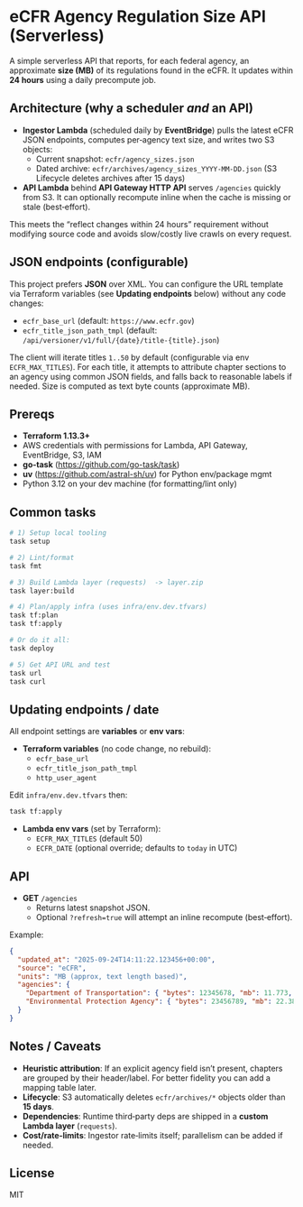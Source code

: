 # eCFR Agency Regulation Size API (Serverless)

A simple serverless API that reports, for each federal agency, an approximate **size (MB)** of its
regulations found in the eCFR. It updates within **24 hours** using a daily precompute job.

## Architecture (why a scheduler *and* an API)

- **Ingestor Lambda** (scheduled daily by **EventBridge**) pulls the latest eCFR JSON endpoints,
  computes per‑agency text size, and writes two S3 objects:
  - Current snapshot: `ecfr/agency_sizes.json`
  - Dated archive: `ecfr/archives/agency_sizes_YYYY-MM-DD.json` (S3 Lifecycle deletes archives after 15 days)
- **API Lambda** behind **API Gateway HTTP API** serves `/agencies` quickly from S3. It can optionally
  recompute inline when the cache is missing or stale (best‑effort).

This meets the “reflect changes within 24 hours” requirement without modifying source code and avoids
slow/costly live crawls on every request.

## JSON endpoints (configurable)

This project prefers **JSON** over XML. You can configure the URL template via Terraform variables
(see **Updating endpoints** below) without any code changes:

- `ecfr_base_url` (default: `https://www.ecfr.gov`)
- `ecfr_title_json_path_tmpl` (default: `/api/versioner/v1/full/{date}/title-{title}.json`)

The client will iterate titles `1..50` by default (configurable via env `ECFR_MAX_TITLES`). For each
title, it attempts to attribute chapter sections to an agency using common JSON fields, and falls back
to reasonable labels if needed. Size is computed as text byte counts (approximate MB).

## Prereqs

- **Terraform 1.13.3+**
- AWS credentials with permissions for Lambda, API Gateway, EventBridge, S3, IAM
- **go-task** (https://github.com/go-task/task)
- **uv** (https://github.com/astral-sh/uv) for Python env/package mgmt
- Python 3.12 on your dev machine (for formatting/lint only)

## Common tasks

```bash
# 1) Setup local tooling
task setup

# 2) Lint/format
task fmt

# 3) Build Lambda layer (requests)  -> layer.zip
task layer:build

# 4) Plan/apply infra (uses infra/env.dev.tfvars)
task tf:plan
task tf:apply

# Or do it all:
task deploy

# 5) Get API URL and test
task url
task curl
```

## Updating endpoints / date

All endpoint settings are **variables** or **env vars**:

- **Terraform variables** (no code change, no rebuild):
  - `ecfr_base_url`
  - `ecfr_title_json_path_tmpl`
  - `http_user_agent`

Edit `infra/env.dev.tfvars` then:

```bash
task tf:apply
```

- **Lambda env vars** (set by Terraform):
  - `ECFR_MAX_TITLES` (default 50)
  - `ECFR_DATE` (optional override; defaults to `today` in UTC)

## API

- **GET** `/agencies`
  - Returns latest snapshot JSON.
  - Optional `?refresh=true` will attempt an inline recompute (best‑effort).

Example:
```json
{
  "updated_at": "2025-09-24T14:11:22.123456+00:00",
  "source": "eCFR",
  "units": "MB (approx, text length based)",
  "agencies": {
    "Department of Transportation": { "bytes": 12345678, "mb": 11.773, "titles": [14, 23, 49] },
    "Environmental Protection Agency": { "bytes": 23456789, "mb": 22.383, "titles": [40] }
  }
}
```

## Notes / Caveats

- **Heuristic attribution**: If an explicit agency field isn’t present, chapters are grouped by their
  header/label. For better fidelity you can add a mapping table later.
- **Lifecycle**: S3 automatically deletes `ecfr/archives/*` objects older than **15 days**.
- **Dependencies**: Runtime third‑party deps are shipped in a **custom Lambda layer** (`requests`).
- **Cost/rate‑limits**: Ingestor rate‑limits itself; parallelism can be added if needed.

## License
MIT
